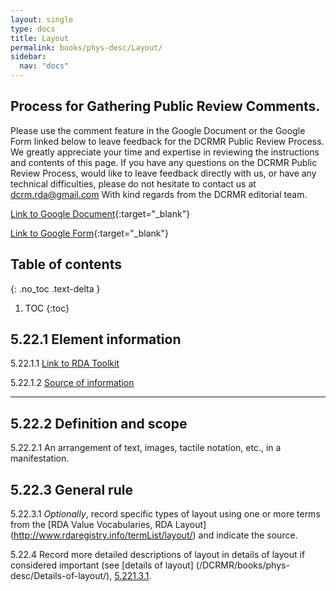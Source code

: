 ```yaml
---
layout: single
type: docs
title: Layout
permalink: books/phys-desc/Layout/
sidebar:
  nav: "docs"
---
```


## Process for Gathering Public Review Comments.
Please use the comment feature in the Google Document or the Google Form linked below to leave feedback for the DCRMR Public Review Process.  We greatly appreciate your time and expertise in reviewing the instructions and contents of this page.  If you have any questions on the DCRMR Public Review Process, would like to leave feedback directly with us, or have any technical difficulties, please do not hesitate to contact us at dcrm.rda@gmail.com  With kind regards from the DCRMR editorial team.

[Link to Google Document](https://docs.google.com/document/d/1XWYa5tVpZwC6aLCzOeDM-XKQjPKNfd8ceiCSdSSgDnY/edit){:target="_blank"}

[Link to Google Form](https://docs.google.com/forms/d/e/1FAIpQLSdNtJkbY1mngdTcvCoB7zZcpaIuuKHvlbyiidP-QunDy14VcQ/viewform){:target="_blank"}

## Table of contents
{: .no_toc .text-delta }

1. TOC
{:toc}

## 5.22.1 Element information

<a name="5.22.1.1">5.22.1.1</a> [Link to RDA Toolkit](https://beta.rdatoolkit.org/Content/Index?externalId=en-US_ala-9f019737-be7b-32e0-b5ca-9604d2bc4255)

<a name="5.22.1.2">5.22.1.2</a> [Source of information](/DCRMR/books/phys-desc/) 

---

## 5.22.2 Definition and scope

<a name="5.22.2.1">5.22.2.1</a> An arrangement of text, images, tactile notation, etc., in a manifestation.


## 5.22.3 General rule 

<a name="5.22.3.1">5.22.3.1</a> *Optionally*, record specific types of layout using one or more terms from the [RDA Value Vocabularies, RDA Layout] (http://www.rdaregistry.info/termList/layout/) and indicate the source.

<a name="5.22.4">5.22.4</a> Record more detailed descriptions of layout  in details of layout if considered important (see [details of layout] (/DCRMR/books/phys-desc/Details-of-layout/), [5.221.3.1](/DCRMR/books/phys-desc/Details-of-layout/#5.221.3.1).

